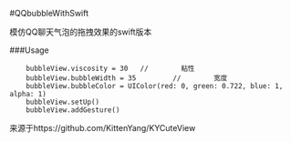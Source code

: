 #QQbubbleWithSwift

模仿QQ聊天气泡的拖拽效果的swift版本

###Usage

        bubbleView.viscosity = 30   //        粘性
        bubbleView.bubbleWidth = 35         //        宽度
        bubbleView.bubbleColor = UIColor(red: 0, green: 0.722, blue: 1, alpha: 1)
        bubbleView.setUp()
        bubbleView.addGesture()

来源于https://github.com/KittenYang/KYCuteView
